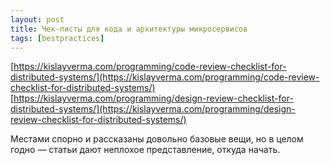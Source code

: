```yaml
---
layout: post
title: Чек-листы для кода и архитектуры микросервисов
tags: [bestpractices]
---
```

[https://kislayverma.com/programming/code-review-checklist-for-distributed-systems/](https://kislayverma.com/programming/code-review-checklist-for-distributed-systems/)
[https://kislayverma.com/programming/design-review-checklist-for-distributed-systems/](https://kislayverma.com/programming/design-review-checklist-for-distributed-systems/)

Местами спорно и рассказаны довольно базовые вещи, но в целом годно — статьи дают неплохое представление, откуда начать.

